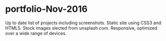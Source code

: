 # portfolio-Nov-2016
Up to date list of projects including screenshots.
Static site using CSS3 and HTML5.
Stock images slected from unsplash.com.
Responsive, optimized over a wide range of devices.
